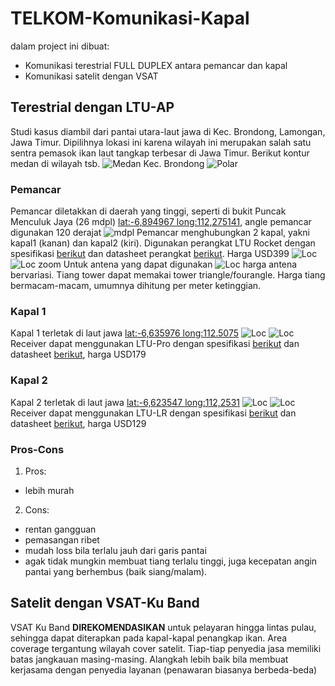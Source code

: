 # TELKOM-Komunikasi-Kapal
dalam project ini dibuat:
- Komunikasi terestrial FULL DUPLEX antara pemancar dan kapal
- Komunikasi satelit dengan VSAT
## Terestrial dengan LTU-AP
Studi kasus diambil dari pantai utara-laut jawa di Kec. Brondong, Lamongan, Jawa Timur. Dipilihnya lokasi ini karena wilayah ini merupakan salah satu sentra pemasok ikan laut tangkap terbesar di Jawa Timur.
Berikut kontur medan di wilayah tsb.
![Medan Kec. Brondong](/images/Kapal_Brondong.JPG) ![Polar](/images/Loc._POLAR_Kapal_Brondong.JPG)
### Pemancar
Pemancar diletakkan di daerah yang tinggi, seperti di bukit Puncak Menculuk Jaya (26 mdpl) [lat:-6,894967 long:112,275141](https://goo.gl/maps/1ktb5UN6UFanX5qy5), angle pemancar digunakan 120 derajat
![mdpl](/images/ketinggian_gunung_pemancar.JPG)
Pemancar menghubungkan 2 kapal, yakni kapal1 (kanan) dan kapal2 (kiri). Digunakan perangkat LTU Rocket dengan spesifikasi [berikut](https://store.ui.com/collections/operator-airmax-and-ltu/products/ltu-rocket) dan datasheet perangkat [berikut](https://dl.ubnt.com/ds/ltu-rocket). Harga USD399
![Loc](/images/airlink_lokasi.JPG)
![Loc zoom](/images/airlink_lokasi_pemancar.JPG)
Untuk antena yang dapat digunakan 
![Loc](/images/antena_ltu_rocket.JPG)
harga antena bervariasi. Tiang tower dapat memakai tower triangle/fourangle. Harga tiang bermacam-macam, umumnya dihitung per meter ketinggian.
### Kapal 1
Kapal 1 terletak di laut jawa [lat:-6,635976 long:112.5075](https://goo.gl/maps/cGWQihGx88Sr25Ue7)
![Loc](/images/airlink_kapal_2.JPG)
![Loc](/images/Port-Kapal1.JPG)
Receiver dapat menggunakan LTU-Pro dengan spesifikasi [berikut](https://store.ui.com/collections/operator-airmax-and-ltu/products/ltu-pro) dan datasheet [berikut](http://ui.com/downloads/ds/ltu-pro), harga USD179
### Kapal 2
Kapal 2 terletak di laut jawa [lat:-6,623547 long:112,2531](https://goo.gl/maps/cGWQihGx88Sr25Ue7)
![Loc](/images/airlink_kapal_1.JPG)
![Loc](/images/Port-Kapal2.JPG)
Receiver dapat menggunakan LTU-LR dengan spesifikasi [berikut](https://store.ui.com/collections/operator-airmax-and-ltu/products/ltu-lr) dan datasheet [berikut](https://dl.ui.com/ds/ltu-lr_ds.pdf), harga USD129
### Pros-Cons
1. Pros:
- lebih murah
2. Cons:
- rentan gangguan
- pemasangan ribet
- mudah loss bila terlalu jauh dari garis pantai
- agak tidak mungkin membuat tiang terlalu tinggi, juga kecepatan angin pantai yang berhembus (baik siang/malam).

## Satelit dengan VSAT-Ku Band
VSAT Ku Band **DIREKOMENDASIKAN** untuk pelayaran hingga lintas pulau, sehingga dapat diterapkan pada kapal-kapal penangkap ikan. Area coverage tergantung wilayah cover satelit. Tiap-tiap penyedia jasa memiliki batas jangkauan masing-masing. Alangkah lebih baik bila membuat kerjasama dengan penyedia layanan (penawaran biasanya berbeda-beda)
